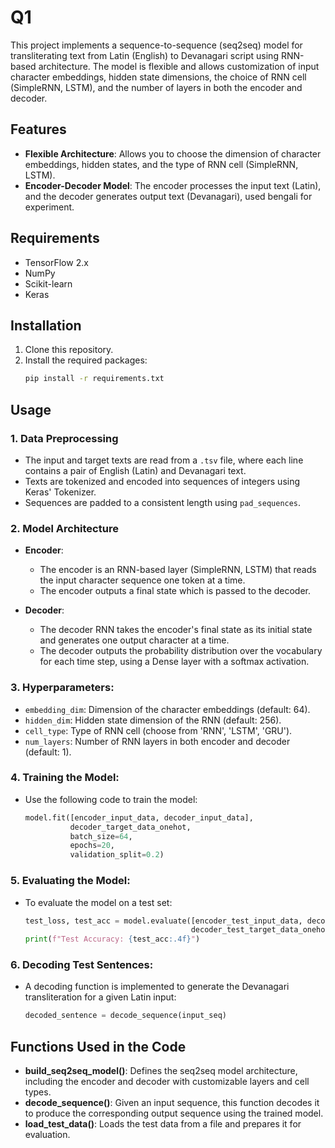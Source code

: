 # Q1

This project implements a sequence-to-sequence (seq2seq) model for transliterating text from Latin (English) to Devanagari script using RNN-based architecture. The model is flexible and allows customization of input character embeddings, hidden state dimensions, the choice of RNN cell (SimpleRNN, LSTM), and the number of layers in both the encoder and decoder.

## Features
- **Flexible Architecture**: Allows you to choose the dimension of character embeddings, hidden states, and the type of RNN cell (SimpleRNN, LSTM).
- **Encoder-Decoder Model**: The encoder processes the input text (Latin), and the decoder generates output text (Devanagari), used bengali for experiment.


## Requirements
- TensorFlow 2.x
- NumPy
- Scikit-learn
- Keras

## Installation
1. Clone this repository.
2. Install the required packages:
    ```bash
    pip install -r requirements.txt
    ```

## Usage

### 1. **Data Preprocessing**
- The input and target texts are read from a `.tsv` file, where each line contains a pair of English (Latin) and Devanagari text.
- Texts are tokenized and encoded into sequences of integers using Keras' Tokenizer.
- Sequences are padded to a consistent length using `pad_sequences`.

### 2. **Model Architecture**
- **Encoder**: 
  - The encoder is an RNN-based layer (SimpleRNN, LSTM) that reads the input character sequence one token at a time.
  - The encoder outputs a final state which is passed to the decoder.
  
- **Decoder**: 
  - The decoder RNN takes the encoder's final state as its initial state and generates one output character at a time.
  - The decoder outputs the probability distribution over the vocabulary for each time step, using a Dense layer with a softmax activation.

### 3. **Hyperparameters**:
- `embedding_dim`: Dimension of the character embeddings (default: 64).
- `hidden_dim`: Hidden state dimension of the RNN (default: 256).
- `cell_type`: Type of RNN cell (choose from 'RNN', 'LSTM', 'GRU').
- `num_layers`: Number of RNN layers in both encoder and decoder (default: 1).

### 4. **Training the Model**:
- Use the following code to train the model:
    ```python
    model.fit([encoder_input_data, decoder_input_data], 
              decoder_target_data_onehot, 
              batch_size=64, 
              epochs=20, 
              validation_split=0.2)
    ```

### 5. **Evaluating the Model**:
- To evaluate the model on a test set:
    ```python
    test_loss, test_acc = model.evaluate([encoder_test_input_data, decoder_test_input_data],
                                         decoder_test_target_data_onehot)
    print(f"Test Accuracy: {test_acc:.4f}")
    ```

### 6. **Decoding Test Sentences**:
- A decoding function is implemented to generate the Devanagari transliteration for a given Latin input:
    ```python
    decoded_sentence = decode_sequence(input_seq)
    ```

## Functions Used in the Code

- **build_seq2seq_model()**: Defines the seq2seq model architecture, including the encoder and decoder with customizable layers and cell types.
- **decode_sequence()**: Given an input sequence, this function decodes it to produce the corresponding output sequence using the trained model.
- **load_test_data()**: Loads the test data from a file and prepares it for evaluation.


